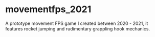 # movementfps_2021
A prototype movement FPS game I created between 2020 - 2021, it features rocket jumping and rudimentary grappling hook mechanics. 
